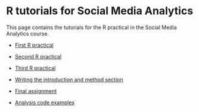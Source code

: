 R tutorials for Social Media Analytics
============

This page contains the tutorials for the R practical in the Social Media Analytics course.

* [First R practical](https://htmlpreview.github.io/?https://github.com/mzamani2/R-for-BDSM/blob/main/tutorials/Introduction_to_R.html)
* [Second R practical](https://htmlpreview.github.io/?https://github.com/kasperwelbers/R_for_SMA/blob/master/tutorials/exploratory_text_analysis.html)
* [Third R practical](https://htmlpreview.github.io/?https://github.com/kasperwelbers/R_for_SMA/blob/master/tutorials/sentiment_analysis.html)

* [Writing the introduction and method section](https://htmlpreview.github.io/?https://github.com/kasperwelbers/R_for_SMA/blob/master/tutorials/writing_introduction_method.html)
* [Final assignment](https://docs.google.com/document/d/1pXhcykDuJbq5F_w8yi3RmcoRkKzAPnEsgL7MrzvfOrM/edit?usp=sharing)
* [Analysis code examples](https://htmlpreview.github.io/?https://github.com/kasperwelbers/R_for_SMA/blob/master/tutorials/analysis_code_templates.html)
